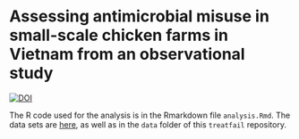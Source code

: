 # Assessing antimicrobial misuse in small-scale chicken farms in Vietnam from an observational study

[![DOI](https://zenodo.org/badge/177768619.svg)](https://zenodo.org/badge/latestdoi/177768619)

The R code used for the analysis is in the Rmarkdown file `analysis.Rmd`. The data sets are [here](https://osf.io/2t57r), as well as in the `data` folder of this `treatfail` repository.

